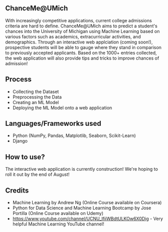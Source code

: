 ## ChanceMe@UMich
With increasingly competitive applications, current college admissions criteria are hard to define. ChanceMe@UMich aims to predict a student's chances into the University of Michigan using Machine Learning based on various factors such as academics, extracurricular activities, and demographics. Through an interactive web applciation (coming soon!), prospective students will be able to gauge where they stand in comparison to previously accepted applicants. Based on the 1000+ entries collected, the web application will also provide tips and tricks to improve chances of admission!

## Process

* Collecting the Dataset
* Preprocessing the Data
* Creating an ML Model
* Deploying the ML Model onto a web application


## Languages/Frameworks used
* Python (NumPy, Pandas, Matplotlib, Seaborn, Scikit-Learn)
* Django


## How to use?
The interactive web application is currently construction! We're hoping to roll it out by the end of August!

## Credits
* Machine Learning by Andrew Ng (Online Course available on Coursera)
* Python for Data Science and Machine Learning Bootcamp by Jose Portilla (Online Course available on Udemy)
* https://www.youtube.com/channel/UCNU_lfiiWBdtULKOw6X0Dig - Very helpful Machine Learning YouTube channel!
